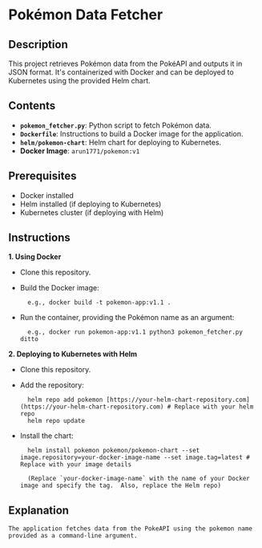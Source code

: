 # Pokémon Data Fetcher

## Description

This project retrieves Pokémon data from the PokéAPI and outputs it in JSON format. It's containerized with Docker and can be deployed to Kubernetes using the provided Helm chart.

## Contents

* **`pokemon_fetcher.py`**:  Python script to fetch Pokémon data.
* **`Dockerfile`**:  Instructions to build a Docker image for the application.
* **`helm/pokemon-chart`**:  Helm chart for deploying to Kubernetes.
* **Docker Image**: `arun1771/pokemon:v1`

## Prerequisites

* Docker installed
* Helm installed (if deploying to Kubernetes)
* Kubernetes cluster (if deploying with Helm)

## Instructions

**1.  Using Docker**

* Clone this repository.
* Build the Docker image:

        
        e.g., docker build -t pokemon-app:v1.1 .
        
        
* Run the container, providing the Pokémon name as an argument:
    
  
        e.g., docker run pokemon-app:v1.1 python3 pokemon_fetcher.py ditto
        

**2.  Deploying to Kubernetes with Helm**

* Clone this repository.
* Add the repository:
  
        
        helm repo add pokemon [https://your-helm-chart-repository.com](https://your-helm-chart-repository.com) # Replace with your helm repo
        helm repo update
        
* Install the chart:
  
        
        helm install pokemon pokemon/pokemon-chart --set image.repository=your-docker-image-name --set image.tag=latest # Replace with your image details
        
        (Replace `your-docker-image-name` with the name of your Docker image and specify the tag.  Also, replace the Helm repo)

##   Explanation
    The application fetches data from the PokeAPI using the pokemon name provided as a command-line argument.
